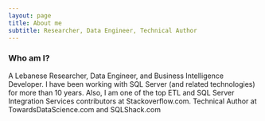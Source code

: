 ```yaml
---
layout: page
title: About me
subtitle: Researcher, Data Engineer, Technical Author
---
```


### Who am I?

A Lebanese Researcher, Data Engineer, and Business Intelligence Developer.
I have been working with SQL Server (and related technologies) for more than 10 years. Also, I am one of the top ETL and SQL Server Integration Services contributors at Stackoverflow.com. Technical Author at TowardsDataScience.com and SQLShack.com
